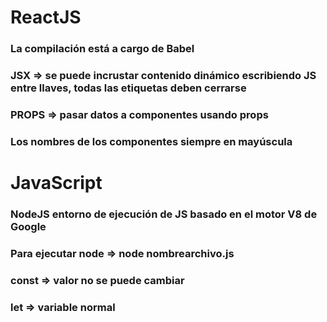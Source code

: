 # ReactJS

### La compilación está a cargo de Babel
### JSX => se puede incrustar contenido dinámico escribiendo JS entre llaves, todas las etiquetas deben cerrarse

### PROPS => pasar datos a componentes usando props

### Los nombres de los componentes siempre en mayúscula

# JavaScript

### NodeJS entorno de ejecución de JS basado en el motor V8 de Google 
### Para ejecutar node => node nombrearchivo.js

### const => valor no se puede cambiar 
### let => variable normal

